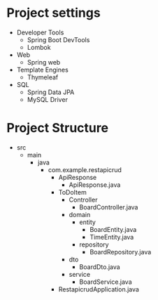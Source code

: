 # Project settings
- Developer Tools
    - Spring Boot DevTools
    - Lombok
- Web
    - Spring web
- Template Engines
    - Thymeleaf
- SQL
    - Spring Data JPA
    - MySQL Driver

# Project Structure
- src
    - main
        - java
            - com.example.restapicrud
                - ApiResponse
                    - ApiResponse.java
                - ToDoItem
                    - Controller
                        - BoardController.java
                    - domain
                        - entity
                            - BoardEntity.java
                            - TimeEntity.java
                        - repository
                            - BoardRepository.java
                    - dto
                        - BoardDto.java
                    - service
                        - BoardService.java
                - RestapicrudApplication.java